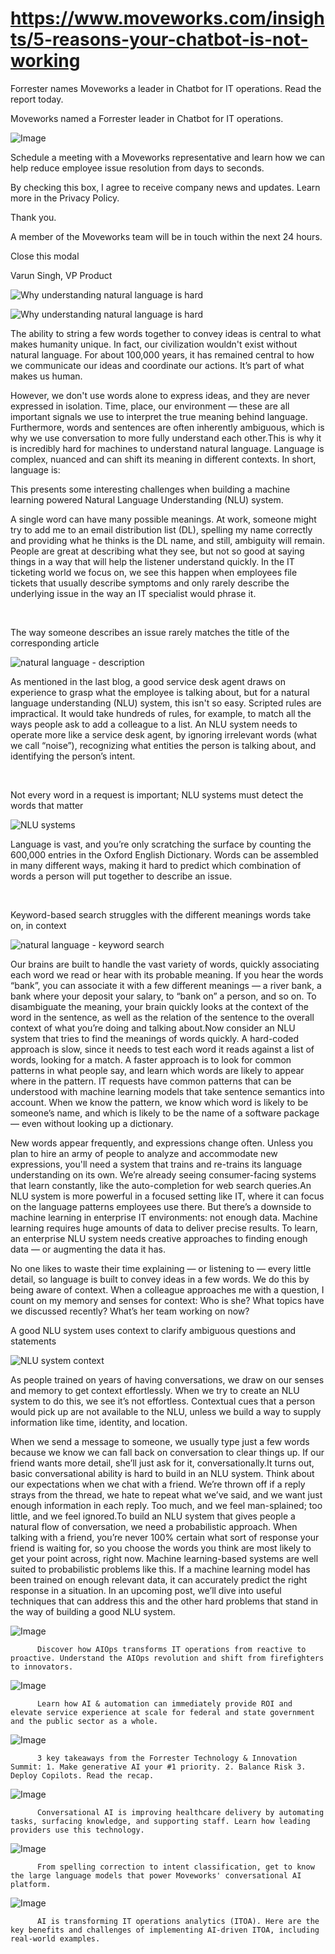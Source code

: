 # https://www.moveworks.com/insights/5-reasons-your-chatbot-is-not-working

Forrester names Moveworks a leader in Chatbot for IT operations. Read the report today.

Moveworks named a Forrester leader in Chatbot for IT operations. 

![Image](https://www.moveworks.com/hubfs/img/site/qr-demo.png)

Schedule a meeting with a Moveworks representative and learn how we can help reduce employee issue resolution from days to seconds.

By checking this box, I agree to receive company news and updates. Learn more in the Privacy Policy.

Thank you.

A member of the Moveworks team will be in touch within the next 24 hours.



  Close this modal
  



Varun Singh, VP Product


![Why understanding natural language is hard](https://www.moveworks.com/hubfs/img/blog/03_MW_Blog_Feature_WhyUnderstandingNLIsHard.png)

![Why understanding natural language is hard](https://www.moveworks.com/hubfs/img/blog/03_MW_Blog_Feature_WhyUnderstandingNLIsHard.png)

The ability to string a few words together to convey ideas is central to what makes humanity unique. In fact, our civilization wouldn't exist without natural language. For about 100,000 years, it has remained central to how we communicate our ideas and coordinate our actions. It’s part of what makes us human.

However, we don't use words alone to express ideas, and they are never expressed in isolation. Time, place, our environment — these are all important signals we use to interpret the true meaning behind language. Furthermore, words and sentences are often inherently ambiguous, which is why we use conversation to more fully understand each other.This is why it is incredibly hard for machines to understand natural language. Language is complex, nuanced and can shift its meaning in different contexts. In short, language is:

This presents some interesting challenges when building a machine learning powered Natural Language Understanding (NLU) system.

A single word can have many possible meanings. At work, someone might try to add me to an email distribution list (DL), spelling my name correctly and providing what he thinks is the DL name, and still, ambiguity will remain. People are great at describing what they see, but not so good at saying things in a way that will help the listener understand quickly. In the IT ticketing world we focus on, we see this happen when employees file tickets that usually describe symptoms and only rarely describe the underlying issue in the way an IT specialist would phrase it.

 

The way someone describes an issue rarely matches the title of the corresponding article

![natural language - description](https://www.moveworks.com/hs-fs/hubfs/img/blog/03_MW_Blog_ContentImage02.png?noresize&width=660&name=03_MW_Blog_ContentImage02.png)

As mentioned in the last blog, a good service desk agent draws on experience to grasp what the employee is talking about, but for a natural language understanding (NLU) system, this isn't so easy. Scripted rules are impractical. It would take hundreds of rules, for example, to match all the ways people ask to add a colleague to a list. An NLU system needs to operate more like a service desk agent, by ignoring irrelevant words (what we call “noise”), recognizing what entities the person is talking about, and identifying the person’s intent.

 

Not every word in a request is important; NLU systems must detect the words that matter

![NLU systems](https://www.moveworks.com/hs-fs/hubfs/img/blog/03_MW_Blog_ContentImage03.png?noresize&width=760&name=03_MW_Blog_ContentImage03.png)

Language is vast, and you’re only scratching the surface by counting the 600,000 entries in the Oxford English Dictionary. Words can be assembled in many different ways, making it hard to predict which combination of words a person will put together to describe an issue.

 

Keyword-based search struggles with the different meanings words take on, in context

![natural language - keyword search](https://www.moveworks.com/hs-fs/hubfs/img/blog/03_MW_Blog_ContentImage01.png?noresize&width=760&name=03_MW_Blog_ContentImage01.png)

Our brains are built to handle the vast variety of words, quickly associating each word we read or hear with its probable meaning. If you hear the words “bank”, you can associate it with a few different meanings — a river bank, a bank where your deposit your salary, to “bank on” a person, and so on. To disambiguate the meaning, your brain quickly looks at the context of the word in the sentence, as well as the relation of the sentence to the overall context of what you’re doing and talking about.Now consider an NLU system that tries to find the meanings of words quickly. A hard-coded approach is slow, since it needs to test each word it reads against a list of words, looking for a match. A faster approach is to look for common patterns in what people say, and learn which words are likely to appear where in the pattern. IT requests have common patterns that can be understood with machine learning models that take sentence semantics into account. When we know the pattern, we know which word is likely to be someone’s name, and which is likely to be the name of a software package — even without looking up a dictionary.

New words appear frequently, and expressions change often. Unless you plan to hire an army of people to analyze and accommodate new expressions, you'll need a system that trains and re-trains its language understanding on its own. We’re already seeing consumer-facing systems that learn constantly, like the auto-completion for web search queries.An NLU system is more powerful in a focused setting like IT, where it can focus on the language patterns employees use there. But there’s a downside to machine learning in enterprise IT environments: not enough data. Machine learning requires huge amounts of data to deliver precise results. To learn, an enterprise NLU system needs creative approaches to finding enough data — or augmenting the data it has.

No one likes to waste their time explaining — or listening to — every little detail, so language is built to convey ideas in a few words. We do this by being aware of context. When a colleague approaches me with a question, I count on my memory and senses for context: Who is she? What topics have we discussed recently? What’s her team working on now?

A good NLU system uses context to clarify ambiguous questions and statements

![NLU system context](https://www.moveworks.com/hs-fs/hubfs/img/blog/03_MW_Blog_ContentImage04.png?noresize&width=760&name=03_MW_Blog_ContentImage04.png)

As people trained on years of having conversations, we draw on our senses and memory to get context effortlessly. When we try to create an NLU system to do this, we see it’s not effortless. Contextual cues that a person would pick up are not available to the NLU, unless we build a way to supply information like time, identity, and location.

When we send a message to someone, we usually type just a few words because we know we can fall back on conversation to clear things up. If our friend wants more detail, she’ll just ask for it, conversationally.It turns out, basic conversational ability is hard to build in an NLU system. Think about our expectations when we chat with a friend. We’re thrown off if a reply strays from the thread, we hate to repeat what we’ve said, and we want just enough information in each reply. Too much, and we feel man-splained; too little, and we feel ignored.To build an NLU system that gives people a natural flow of conversation, we need a probabilistic approach. When talking with a friend, you’re never 100% certain what sort of response your friend is waiting for, so you choose the words you think are most likely to get your point across, right now. Machine learning-based systems are well suited to probabilistic problems like this. If a machine learning model has been trained on enough relevant data, it can accurately predict the right response in a situation. In an upcoming post, we’ll dive into useful techniques that can address this and the other hard problems that stand in the way of building a good NLU system.

![Image](https://www.moveworks.com/hs-fs/hubfs/AIOps-featured-image.png?length=50&name=AIOps-featured-image.png)


          Discover how AIOps transforms IT operations from reactive to proactive. Understand the AIOps revolution and shift from firefighters to innovators.
        

![Image](https://www.moveworks.com/hs-fs/hubfs/Public-Sector-Convo-AI.png?length=50&name=Public-Sector-Convo-AI.png)


          Learn how AI & automation can immediately provide ROI and elevate service experience at scale for federal and state government and the public sector as a whole.
        

![Image](https://www.moveworks.com/hs-fs/hubfs/Forrester%20T%26I%20%281%29.png?length=50&name=Forrester%20T&I%20%281%29.png)


          3 key takeaways from the Forrester Technology & Innovation Summit: 1. Make generative AI your #1 priority. 2. Balance Risk 3. Deploy Copilots. Read the recap.
        

![Image](https://www.moveworks.com/hs-fs/hubfs/healthcare-test.png?length=50&name=healthcare-test.png)


          Conversational AI is improving healthcare delivery by automating tasks, surfacing knowledge, and supporting staff. Learn how leading providers use this technology.
        

![Image](https://www.moveworks.com/hs-fs/hubfs/Moveworks_LLM_Feature.png?length=50&name=Moveworks_LLM_Feature.png)


          From spelling correction to intent classification, get to know the large language models that power Moveworks' conversational AI platform.
        

![Image](https://www.moveworks.com/hs-fs/hubfs/ITOA_feature.png?length=50&name=ITOA_feature.png)


          AI is transforming IT operations analytics (ITOA). Here are the key benefits and challenges of implementing AI-driven ITOA, including real-world examples.
        

